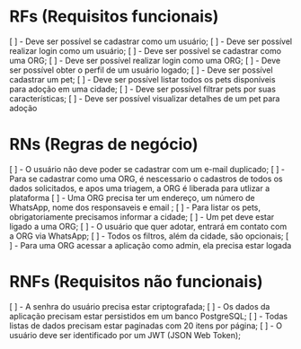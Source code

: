 # RFs (Requisitos funcionais)

[ ] - Deve ser possível se cadastrar como um usuário;
[ ] - Deve ser possível realizar login como um usuário;
[ ] - Deve ser possível se cadastrar como uma ORG;
[ ] - Deve ser possível realizar login como uma ORG;
[ ] - Deve ser possível obter o perfil de um usuário logado;
[ ] - Deve ser possível cadastrar um pet;
[ ] - Deve ser possível listar todos os pets disponíveis para adoção em uma cidade;
[ ] - Deve ser possível filtrar pets por suas características;
[ ] - Deve ser possível visualizar detalhes de um pet para adoção

# RNs (Regras de negócio)

[ ] - O usuário não deve poder se cadastrar com um e-mail duplicado;
[ ] - Para se cadastrar como uma ORG, é nescessario o cadastros de todos os dados solicitados, e apos uma triagem, a ORG é liberada para utlizar a plataforma
[ ] - Uma ORG precisa ter um endereço, um número de WhatsApp, nome dos responsaveis e email ;
[ ] - Para listar os pets, obrigatoriamente precisamos informar a cidade;
[ ] - Um pet deve estar ligado a uma ORG;
[ ] - O usuário que quer adotar, entrará em contato com a ORG via WhatsApp;
[ ] - Todos os filtros, além da cidade, são opcionais;
[ ] - Para uma ORG acessar a aplicação como admin, ela precisa estar logada

# RNFs (Requisitos não funcionais)

[ ] - A senhra do usuário precisa estar criptografada;
[ ] - Os dados da aplicação precisam estar persistidos em um banco PostgreSQL;
[ ] - Todas listas de dados precisam estar paginadas com 20 itens por página;
[ ] - O usuário deve ser identificado por um JWT (JSON Web Token);